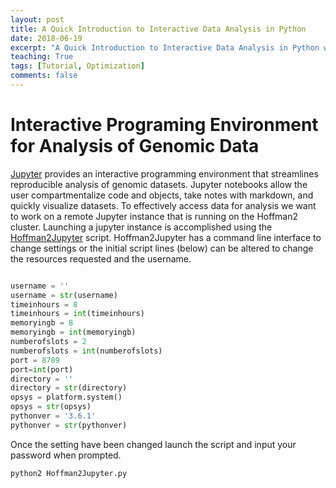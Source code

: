 ```yaml
---
layout: post
title: A Quick Introduction to Interactive Data Analysis in Python
date: 2018-06-19
excerpt: "A Quick Introduction to Interactive Data Analysis in Python with Jupyter"
teaching: True
tags: [Tutorial, Optimization]
comments: false
---
```


# Interactive Programing Environment for Analysis of Genomic Data

[Jupyter](http://jupyter.org/) provides an interactive programming environment that streamlines reproducible analysis of genomic datasets.
Jupyter notebooks allow the user compartmentalize code and objects, take notes with markdown, and quickly visualize datasets.
To effectively access data for analysis we want to work on a remote Jupyter instance that is running on the Hoffman2 cluster. Launching a jupyter instance is accomplished using the [Hoffman2Jupyter](https://github.com/NuttyLogic/NuttyLogic.github.io/blob/master/posts/post_assets/interactive_data_analysis/Hoffman2Jupyter.py) script. Hoffman2Jupyter has a command line interface to change settings or the initial script lines (below) can be
altered to change the resources requested and the username.

```python

username = ''
username = str(username)
timeinhours = 8
timeinhours = int(timeinhours)
memoryingb = 8
memoryingb = int(memoryingb)
numberofslots = 2
numberofslots = int(numberofslots)
port = 8789
port=int(port)
directory = ''
directory = str(directory)
opsys = platform.system()
opsys = str(opsys)
pythonver = '3.6.1'
pythonver = str(pythonver)

```

Once the setting have been changed launch the script and input your password when prompted.  

```bash
python2 Hoffman2Jupyter.py

```
